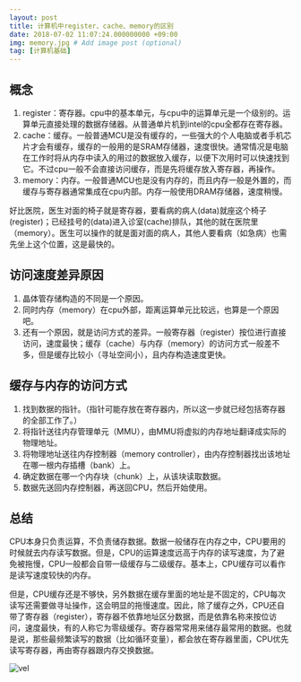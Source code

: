 ```yaml
---
layout: post
title: 计算机中register、cache、memory的区别
date: 2018-07-02 11:07:24.000000000 +09:00
img: memory.jpg # Add image post (optional)
tag: [计算机基础]
---
```

## 概念
1. register：寄存器。cpu中的基本单元，与cpu中的运算单元是一个级别的。运算单元直接处理的数据存储器。从普通单片机到intel的cpu全都存在寄存器。
2. cache：缓存。一般普通MCU是没有缓存的，一些强大的个人电脑或者手机芯片才会有缓存，缓存的一般用的是SRAM存储器，速度很快。通常情况是电脑在工作时将从内存中读入的用过的数据放入缓存，以便下次用时可以快速找到它。不过cpu一般不会直接访问缓存，而是先将缓存放入寄存器，再操作。
3. memory：内存。一般普通MCU也是没有内存的，而且内存一般是外置的，而缓存与寄存器通常集成在cpu内部。内存一般使用DRAM存储器，速度稍慢。

好比医院，医生对面的椅子就是寄存器，要看病的病人(data)就座这个椅子(register)；已经挂号的(data)进入诊室(cache)排队，其他的就在医院里（memory）。医生可以操作的就是面对面的病人，其他人要看病（如急病）也需先坐上这个位置，这是最快的。

## 访问速度差异原因
1. 晶体管存储构造的不同是一个原因。
2. 同时内存（memory）在cpu外部，距离运算单元比较远，也算是一个原因吧。
3. 还有一个原因，就是访问方式的差异。一般寄存器（register）按位进行直接访问，速度最快；缓存（cache）与内存（memory）的访问方式一般差不多，但是缓存比较小（寻址空间小），且内存构造速度更快。

## 缓存与内存的访问方式
1. 找到数据的指针。（指针可能存放在寄存器内，所以这一步就已经包括寄存器的全部工作了。）
2. 将指针送往内存管理单元（MMU），由MMU将虚拟的内存地址翻译成实际的物理地址。
3. 将物理地址送往内存控制器（memory controller），由内存控制器找出该地址在哪一根内存插槽（bank）上。
4. 确定数据在哪一个内存块（chunk）上，从该块读取数据。
5. 数据先送回内存控制器，再送回CPU，然后开始使用。

## 总结
CPU本身只负责运算，不负责储存数据。数据一般储存在内存之中，CPU要用的时候就去内存读写数据。但是，CPU的运算速度远高于内存的读写速度，为了避免被拖慢，CPU一般都会自带一级缓存与二级缓存。基本上，CPU缓存可以看作是读写速度较快的内存。

但是，CPU缓存还是不够快，另外数据在缓存里面的地址是不固定的，CPU每次读写还需要做寻址操作，这会明显的拖慢速度。因此，除了缓存之外，CPU还自带了寄存器（register），寄存器不依靠地址区分数据，而是依靠名称来按位访问，速度最快，有的人称它为零级缓存。寄存器常常用来储存最常用的数据。也就是说，那些最频繁读写的数据（比如循环变量），都会放在寄存器里面，CPU优先读写寄存器，再由寄存器跟内存交换数据。

![vel]({{site.baseurl}}/assets/img/data_store/vel.png)

